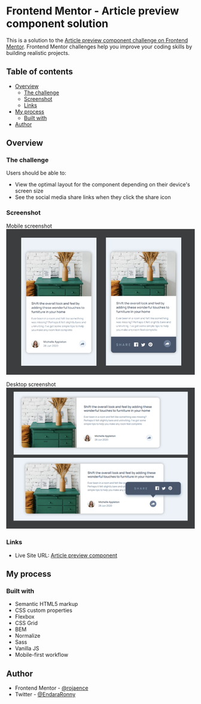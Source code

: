 # Frontend Mentor - Article preview component solution

This is a solution to the [Article preview component challenge on Frontend Mentor](https://www.frontendmentor.io/challenges/article-preview-component-dYBN_pYFT). Frontend Mentor challenges help you improve your coding skills by building realistic projects. 

## Table of contents

- [Overview](#overview)
  - [The challenge](#the-challenge)
  - [Screenshot](#screenshot)
  - [Links](#links)
- [My process](#my-process)
  - [Built with](#built-with)
- [Author](#author)

## Overview

### The challenge

Users should be able to:

- View the optimal layout for the component depending on their device's screen size
- See the social media share links when they click the share icon

### Screenshot

Mobile screenshot
![](./assets/screenshots/mobile-screenshot.png)

Desktop screenshot
![](./assets/screenshots/desktop-screenshot.png)
### Links

- Live Site URL: [Article preview component](https://rojaence.github.io/FrontendMentor-Challenges/article-preview-component/)

## My process

### Built with

- Semantic HTML5 markup
- CSS custom properties
- Flexbox
- CSS Grid
- BEM 
- Normalize
- Sass
- Vanilla JS
- Mobile-first workflow

## Author

- Frontend Mentor - [@rojaence](https://www.frontendmentor.io/profile/rojaence)
- Twitter - [@EndaraRonny](https://www.twitter.com/EndaraRonny)

